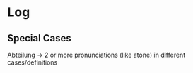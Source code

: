 Log
=======

## Special Cases

Abteilung -> 2 or more pronunciations (like atone) in different cases/definitions